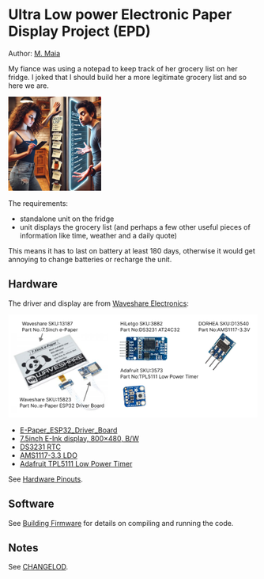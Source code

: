 # Ultra Low power Electronic Paper Display Project (EPD)

Author: [M. Maia](https://github.com/marcomalandro)

My fiance was using a notepad to keep track of her grocery list on her fridge. I joked that I should build her a more legitimate grocery list and so here we are.

![couple-grocery-list](res/couple-grocery-list.png)

The requirements:

- standalone unit on the fridge
- unit displays the grocery list (and perhaps a few other useful pieces of information like time, weather and a daily quote)

This means it has to last on battery at least 180 days, otherwise it would get annoying to change batteries or recharge the unit.

## Hardware

The driver and display are from [Waveshare Electronics](https://www.waveshare.com/):

![Components](res/components.png)

- [E-Paper_ESP32_Driver_Board](https://www.waveshare.com/wiki/E-Paper_ESP32_Driver_Board)
- [7.5inch E-Ink display, 800×480, B/W](https://www.waveshare.com/product/displays/e-paper/7.5inch-e-paper.htm)
- [DS3231 RTC](http://www.hiletgo.com/ProductDetail/2164495.html)
- [AMS1117-3.3 LDO](https://www.amazon.com/HiLetgo-AMS1117-3-3-Step-Down-Module-AMS1117-3-3V/dp/B01HXU1NQY)
- [Adafruit TPL5111 Low Power Timer](https://www.adafruit.com/product/3573)

See [Hardware Pinouts](PINOUTS.md).

## Software

See [Building Firmware](BUILD.md) for details on compiling and running the code.

## Notes

See [CHANGELOD](./CHANGELOG.md).
